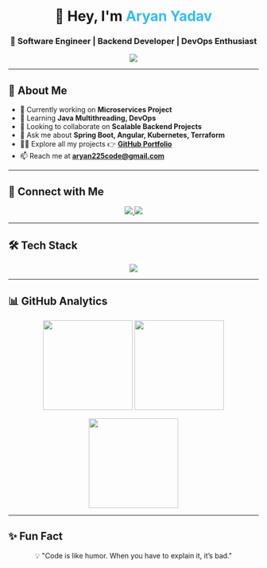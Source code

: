 <h1 align="center">👋 Hey, I'm <span style="color:#36BCF7">Aryan Yadav</span></h1>
<h3 align="center">🚀 Software Engineer | Backend Developer | DevOps Enthusiast</h3>

<p align="center">
  <img src="https://readme-typing-svg.herokuapp.com?size=22&duration=3000&color=36BCF7&center=true&vCenter=true&width=600&lines=Passionate+about+Backend+Engineering;Building+Scalable+Microservices;Exploring+DevOps+%26+Cloud+Technologies;Lifelong+Learner+📚" />
</p>

---

## 🌟 About Me  
- 🔭 Currently working on **Microservices Project**  
- 🌱 Learning **Java Multithreading, DevOps**  
- 👯 Looking to collaborate on **Scalable Backend Projects**  
- 💬 Ask me about **Spring Boot, Angular, Kubernetes, Terraform**  
- 👨‍💻 Explore all my projects 👉 [**GitHub Portfolio**](https://github.com/Aryan-Yadav225)  
- 📫 Reach me at **aryan225code@gmail.com**

---

## 🤝 Connect with Me  
<p align="center">
  <a href="https://www.linkedin.com/in/aryanyadav125/" target="_blank">
    <img src="https://img.shields.io/badge/LinkedIn-0077B5.svg?&style=for-the-badge&logo=linkedin&logoColor=white"/>
  </a>
  <a href="https://leetcode.com/u/aryan225code/" target="_blank">
    <img src="https://img.shields.io/badge/LeetCode-FFA116.svg?&style=for-the-badge&logo=leetcode&logoColor=white"/>
  </a>
</p>

---

## 🛠️ Tech Stack  
<p align="center">
  <img src="https://skillicons.dev/icons?i=java,spring,kafka,cpp,angular,ts,js,nodejs,postgresql,mysql,mongodb,nginx,aws,terraform,docker,kubernetes,linux,git,postman&perline=8" />
</p>

---

## 📊 GitHub Analytics  
<p align="center">
  <img src="https://github-readme-stats.vercel.app/api?username=Aryan-Yadav225&show_icons=true&theme=tokyonight&hide_border=true" height="180px" />
  <img src="https://github-readme-streak-stats.herokuapp.com/?user=Aryan-Yadav225&theme=tokyonight&hide_border=true" height="180px" />
</p>

<p align="center">
  <img src="https://github-readme-stats.vercel.app/api/top-langs/?username=Aryan-Yadav225&layout=compact&theme=tokyonight&hide_border=true&langs_count=8" height="180px"/>
</p>

---

## ✨ Fun Fact  
<p align="center">💡 "Code is like humor. When you have to explain it, it’s bad."</p>
